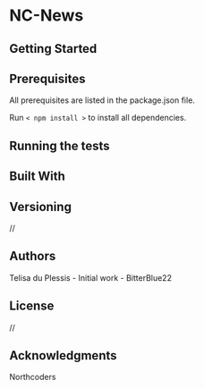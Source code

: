 # NC-News

<!-- ne Paragraph of project description goes here -->

## Getting Started

<!-- These instructions will get you a copy of the project up and running on your local machine for development and testing purposes. See deployment for notes on how to deploy the project on a live system. -->

## Prerequisites

All prerequisites are listed in the package.json file.

Run `< npm install >` to install all dependencies.

## Running the tests

<!-- Explain how to run the automated tests for this system

Break down into end to end tests
Explain what these tests test and why

Give an example
And coding style tests
Explain what these tests test and why

Give an example
Deployment
Add additional notes about how to deploy this on a live system -->

## Built With

<!-- Dropwizard - The web framework used
Maven - Dependency Management
ROME - Used to generate RSS Feeds -->

## Versioning

//

## Authors

Telisa du Plessis - Initial work - BitterBlue22

## License

//

## Acknowledgments

Northcoders
